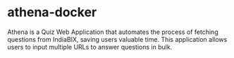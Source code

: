 # athena-docker
Athena is a Quiz Web Application that automates the process of fetching questions from IndiaBIX, saving users valuable time. This application allows users to input multiple URLs to answer questions in bulk.
